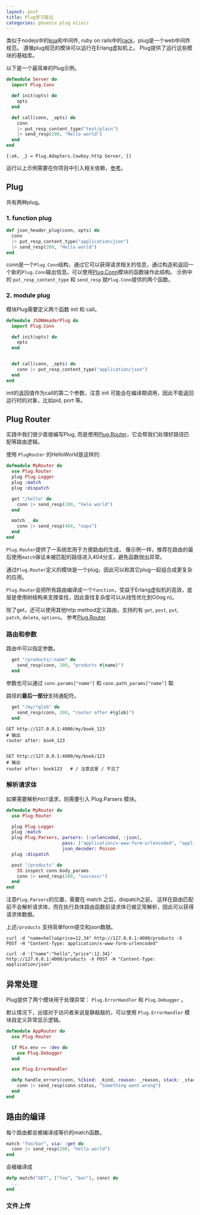 ```yaml
---
layout: post
title: Plug学习笔记
categories: phoenix plug elixir
---
```


类似于nodejs中的[koa](http://koajs.com/)和中间件, ruby on rails中的[rack](http://rack.github.io/)，plug是一个web中间件规范。 遵循plug规范的模块可以运行在Erlang虚拟机上。 Plug提供了运行这些模块的基础库。


以下是一个最简单的Plug示例。

```elixir
defmodule Server do
  import Plug.Conn

  def init(opts) do
    opts
  end

  def call(conn, _opts) do
    conn
    |> put_resp_content_type("text/plain")
    |> send_resp(200, "Hello world")
  end
end
```

```iex
{:ok, _} = Plug.Adapters.Cowboy.http Server, []
```

运行以上示例需要在你项目中引入相关依赖，[参考](https://hexdocs.pm/plug/readme.html)。


## Plug

共有两种plug。


### 1. function plug

```elixir
def json_header_plug(conn, opts) do
  conn
  |> put_resp_content_type("application/json")
  |> send_resp(200, "Hello world")
end
```

conn是一个`Plug.Conn`结构，通过它可以获得请求相关的信息，通过构造和返回一个新的`Plug.Conn`输出信息。可以使用[Plug.Conn](https://hexdocs.pm/plug/Plug.Conn.html)模块的函数操作此结构。 示例中的 `put_resp_content_type` 和 `send_resp` 就`Plug.Conn`提供的两个函数。


### 2. module plug

模块Plug需要定义两个函数 init 和 call。

```elixir
defmodule JSONHeaderPlug do
  import Plug.Conn

  def init(opts) do
    opts
  end


  def call(conn, _opts) do
    conn |> put_resp_content_type("application/json")
  end
end
```

init的返回值作为call的第二个参数，注意 init 可能会在编译期调用，因此不能返回运行时的对象，比如pid, port 等。


## Plug Router

实践中我们很少直接编写Plug, 而是使用[Plug.Router](https://hexdocs.pm/plug/Plug.Router.html#content)，它会帮我们处理好路径匹配等路由逻辑。

使用 `PlugRouter` 的HelloWorld是这样的:


```elixir
defmodule MyRouter do
  use Plug.Router
  plug Plug.Logger
  plug :match
  plug :dispatch

  get "/hello" do
    conn |> send_resp(200, "helo world")
  end

  match _ do
    conn |> send_resp(404, "oops")
  end
end
```

`Plug.Router`提供了一系统宏用于方便路由的生成， 像示例一样，推荐在路由的最后使用`match`保证未被匹配的路径进入404分支，避免函数抛出异常。

通过`Plug.Router`定义的模块是一个plug，因此可以和其它plug一起组合成更复杂的应用。

`Plug.Router`会把所有路由编译成一个`function`，受益于Erlang虚拟机的高效，底层是使用树结构来支撑查找，因此查找复杂度可以从线性优化到O(log n)。

除了get，还可以使用其他http method定义路由，支持的有 `get`, `post`, `put`, `patch`, `delete`, `options`。 参考[Plug.Router](https://hexdocs.pm/plug/Plug.Router.html)


### 路由和参数

路由中可以指定参数。


```elixir
  get "/products/:name" do
    send_resp(conn, 200, "products #{name}")
  end
```

参数也可以通过 `conn.params["name"]` 和 `conn.path_params["name"]` 取


路径的**最后一部分**支持通配符。


```elixir
  get "/my/*glob" do
    send_resp(conn, 200, "router after #{glob}")
  end
```

```shell
GET http://127.0.0.1:4000/my/book_123
# 输出
router after: book_123


GET http://127.0.0.1:4000/my/book/123
# 输出
router after: book123   # / 注意这里 / 不见了
```

### 解析请求体

如果需要解析`POST`请求，则需要引入 Plug.Parsers 模块。

```elixir
defmodule MyRouter do
  use Plug.Router

  plug Plug.Logger
  plug :match
  plug Plug.Parsers, parsers: [:urlencoded, :json],
                     pass: ["application/x-www-form-urlencoded", "application/json"],
                     json_decoder: Poison
  plug :dispatch

  post "/products" do
    IO.inspect conn.body_params
    conn |> send_resp(200, "success!")
  end
end
```

注意`Plug.Parsers`的位置，需要在 match 之后，dispatch之前， 这样在路由匹配前不会解析请求体，而在执行具体路由函数前请求体已被正常解析，因此可以获得请求体数据。

上述`/products` 支持简单form提交和json数据。

```ssh
curl -d "name=hello&price=12.34" http://127.0.0.1:4000/products -X POST -H "Content-Type: application/x-www-form-urlencoded"
```

```ssh
curl -d '{"name":"hello","price":12.34}' http://127.0.0.1:4000/products -X POST -H "Content-Type: application/json"
```

## 异常处理

Plug提供了两个模块用于处理异常： `Plug.ErrorHandler` 和 `Plug.Debugger` 。

默认情况下，出错对于访问者来说是静敲敲的，可以使用 `Plug.ErrorHandler` 模块自定义异常显示逻辑。

```elixir
defmodule AppRouter do
  use Plug.Router

  if Mix.env == :dev do
    use Plug.Debugger
  end

  use Plug.ErrorHandler

  defp handle_errors(conn, %{kind: _kind, reason: _reason, stack: _stack}) do
    conn |> send_resp(conn.status, "Something went wrong")
  end
end
```

## 路由的编译


每个路由都会被编译成等价的match函数。

```elixir
match "foo/bar", via: :get do
  conn |> send_resp(200, "hello world")
end
```

会被编译成

```elixir
defp match("GET", ["foo", "bar"], conn) do
  ...
end
```

### 文件上传


